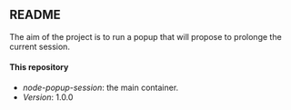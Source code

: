 ## README

The aim of the project is to run a popup that will propose to prolonge the current session.

#### This repository

* *node-popup-session*: the main container.
* *Version*: 1.0.0
